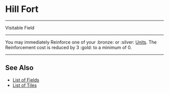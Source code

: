 # Hill Fort

___
Visitable Field
___
You may immediately Reinforce one of your :bronze: or :silver: [Units](../units/index.md). The Reinforcement cost is reduced by 3 :gold: to a minimum of 0.
___


## See Also

- [List of Fields](index.md)
- [List of Tiles](../tiles/index.md)

